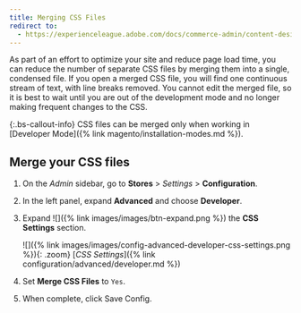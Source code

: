 ```yaml
---
title: Merging CSS Files
redirect to:
  - https://experienceleague.adobe.com/docs/commerce-admin/content-design/design/themes/theme-assets.html#merge-css-files
---
```


As part of an effort to optimize your site and reduce page load time, you can reduce the number of separate CSS files by merging them into a single, condensed file. If you open a merged CSS file, you will find one continuous stream of text, with line breaks removed. You cannot edit the merged file, so it is best to wait until you are out of the development mode and no longer making frequent changes to the CSS.

{:.bs-callout-info}
CSS files can be merged only when working in [Developer Mode]({% link magento/installation-modes.md %}).

## Merge your CSS files

1. On the _Admin_ sidebar, go to **Stores** > _Settings_ > **Configuration**.

1. In the left panel, expand **Advanced** and choose **Developer**.

1. Expand ![]({% link images/images/btn-expand.png %}) the **CSS Settings** section.

   ![]({% link images/images/config-advanced-developer-css-settings.png %}){: .zoom}
   [*CSS Settings*]({% link configuration/advanced/developer.md %})

1. Set **Merge CSS Files** to `Yes`.

1. When complete, click <span class="btn">Save Config</span>.
